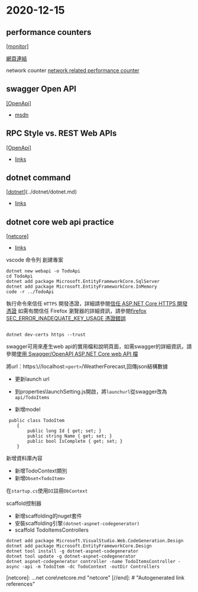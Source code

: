 # 2020-12-15

## performance counters

[[monitor]](monitor.md)

[網頁連結](https://michaelscodingspot.com/performance-counters/)

network counter
[network related performance counter](https://docs.microsoft.com/en-us/windows-server/networking/technologies/network-subsystem/net-sub-performance-counters)

## swagger Open API

[[OpenApi]](openapi.md)

- [msdn](https://docs.microsoft.com/zh-tw/aspnet/core/tutorials/web-api-help-pages-using-swagger?view=aspnetcore-5.0)

## RPC Style vs. REST Web APIs

[[OpenApi]](openapi.md)

- [links](https://blog.jscrambler.com/rpc-style-vs-rest-web-apis/)

## dotnet command

[[dotnet]](../dotnet/dotnet.md)

- [links](https://docs.microsoft.com/zh-tw/dotnet/core/tools/dotnet)

## dotnet core web api practice

[[netcore]](../.net%20core/netcore.md)

- [links](https://docs.microsoft.com/zh-tw/aspnet/core/tutorials/first-web-api?view=aspnetcore-5.0&tabs=visual-studio-code)

vscode 命令列
創建專案

```text
dotnet new webapi -o TodoApi
cd TodoApi
dotnet add package Microsoft.EntityFrameworkCore.SqlServer
dotnet add package Microsoft.EntityFrameworkCore.InMemory
code -r ../TodoApi

```

執行命令來信任 `HTTPS` 開發憑證，詳細請參閱[信任 ASP.NET Core HTTPS 開發憑證](https://docs.microsoft.com/zh-tw/aspnet/core/security/enforcing-ssl?view=aspnetcore-5.0&tabs=visual-studio#trust-the-aspnet-core-https-development-certificate-on-windows-and-macos)
如需有關信任 Firefox 瀏覽器的詳細資訊，請參閱[firefox SEC_ERROR_INADEQUATE_KEY_USAGE 憑證錯誤](https://docs.microsoft.com/zh-tw/aspnet/core/security/enforcing-ssl?view=aspnetcore-5.0&tabs=visual-studio#trust-ff)

```text

dotnet dev-certs https --trust

```

swagger可用來產生web api的實用檔和說明頁面，如需swagger的詳細資訊，請參閱[使用 Swagger/OpenAPI ASP.NET Core web API 檔](https://docs.microsoft.com/zh-tw/aspnet/core/tutorials/web-api-help-pages-using-swagger?view=aspnetcore-5.0)

將url：https:\\//localhost:`<port>`/WeatherForecast,回傳json結構數據

- 更新launch url
- 到properties\launchSetting.js開啟，將`launchurl`從swagger改為`api/TodoItems`

- 新增model

```text
 public class TodoItem
    {
        public long Id { get; set; }
        public string Name { get; set; }
        public bool IsComplete { get; set; }
    }
```

新增資料庫內容

- 新增TodoContext類別
- 新增`Dbset<TodoItem>`

在`startup.cs`使用`DI`註冊`DbContext`

scaffold控制器

- 新增scaffolding的nuget套件
- 安裝scaffolding引擎`(dotnet-aspnet-codegenerator)`
- scaffold TodoItemsControllers

```text
dotnet add package Microsoft.VisualStudio.Web.CodeGeneration.Design
dotnet add package Microsoft.EntityFrameworkCore.Design
dotnet tool install -g dotnet-aspnet-codegenerator
dotnet tool update -g dotnet-aspnet-codegenerator
dotnet aspnet-codegenerator controller -name TodoItemsController -async -api -m TodoItem -dc TodoContext -outDir Controllers

```

[//begin]: # "Autogenerated link references for markdown compatibility"
[dotnet]: ..\dotnet\dotnet.md "dotnet"
[netcore]: ..\.net core\netcore.md "netcore"
[//end]: # "Autogenerated link references"